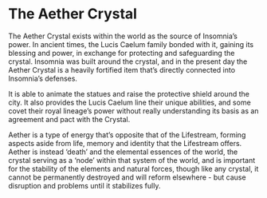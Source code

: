 # The Aether Crystal

The Aether Crystal exists within the world as the source of Insomnia’s power. In ancient times, the Lucis Caelum family bonded with it, gaining its blessing and power, in exchange for protecting and safeguarding the crystal. Insomnia was built around the crystal, and in the present day the Aether Crystal is a heavily fortified item that’s directly connected into Insomnia’s defenses.

It is able to animate the statues and raise the protective shield around the city. It also provides the Lucis Caelum line their unique abilities, and some covet their royal lineage’s power without really understanding its basis as an agreement and pact with the Crystal.

Aether is a type of energy that’s opposite that of the Lifestream, forming aspects aside from life, memory and identity that the Lifestream offers. Aether is instead ‘death’ and the elemental essences of the world, the crystal serving as a ‘node’ within that system of the world, and is important for the stability of the elements and natural forces, though like any crystal, it cannot be permanently destroyed and will reform elsewhere - but cause disruption and problems until it stabilizes fully.
